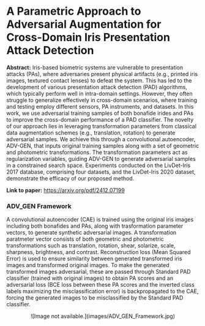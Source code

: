 # A Parametric Approach to Adversarial Augmentation for Cross-Domain Iris Presentation Attack Detection
<b>Abstract:</b> Iris-based biometric systems are vulnerable to presentation attacks (PAs), where adversaries present physical artifacts (e.g., printed iris images, textured contact lenses) to defeat the system. This has led to the development of various presentation attack detection (PAD) algorithms, which typically perform well in intra-domain settings. However, they often struggle to generalize effectively in cross-domain scenarios, where training and testing employ different sensors, PA instruments, and datasets. In this work, we use adversarial training samples of both bonafide irides and PAs to improve the cross-domain performance of a PAD classifier. The novelty of our approach lies in leveraging transformation parameters from classical data augmentation schemes (e.g., translation, rotation) to generate adversarial samples. We achieve this through a convolutional autoencoder, ADV-GEN, that inputs original training samples along with a set of geometric and photometric transformations. The transformation parameters act as regularization variables, guiding ADV-GEN to generate adversarial samples in a constrained search space. Experiments conducted on the LivDet-Iris 2017 database, comprising four datasets, and the LivDet-Iris 2020 dataset, demonstrate the efficacy of our proposed method.

<b>Link to paper:</b> https://arxiv.org/pdf/2412.07199

### ADV_GEN Framework
A convolutional autoencoder (CAE) is trained using the original iris images including both bonafides and PAs, along with trasformation parameter vectors, to generate synthetic adversarial images. A transformation paratmeter vector consists of both geometric and photometric transformations such as translation, rotation, shear, solarize, scale, sharpness, brightness, and contrast. Reconstruction loss (Mean Squared Error) is used to ensure similarity between generated transformed iris images and transformed original images. To make the generated transformed images adversarial, these are passed through Standard PAD classifier (trained with original images) to obtain PA scores and an adversarial loss (BCE loss between these PA scores and the inverted class labels maximizing the misclassification error) is backpropagated to the CAE, forcing the generated images to be misclassified by the Standard PAD classifier.     
<center>![Image not available.](images/ADV_GEN_Framework.jpg)</center>
